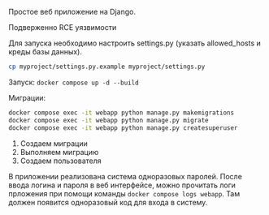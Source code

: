 Простое веб приложение на Django.

Подверженно RCE уязвимости

Для запуска необходимо настроить settings.py (указать allowed_hosts и креды базы данных).
```bash
cp myproject/settings.py.example myproject/settings.py
```

Запуск:
`docker compose up -d --build`

Миграции:
```bash
docker compose exec -it webapp python manage.py makemigrations
docker compose exec -it webapp python manage.py migrate
docker compose exec -it webapp python manage.py createsuperuser
```
1. Создаем миграции
2. Выполняем миграцию
3. Создаем пользователя

В приложении реализована система одноразовых паролей. После ввода логина и пароля в веб интерфейсе, можно прочитать логи прложения при помощи команды `docker compose logs webapp`. Там должен появится одноразовый код для входа в систему.
